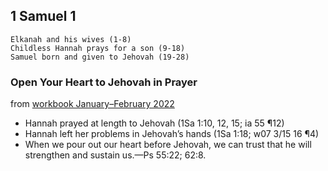 ## 1 Samuel 1

```
Elkanah and his wives (1-8)
Childless Hannah prays for a son (9-18)
Samuel born and given to Jehovah (19-28)
```

### Open Your Heart to Jehovah in Prayer

from [workbook January–February 2022](https://www.jw.org/en/library/jw-meeting-workbook/january-february-2022-mwb/Life-and-Ministry-Meeting-Schedule-for-February-7-13-2022/Open-Your-Heart-to-Jehovah-in-Prayer/)

- Hannah prayed at length to Jehovah (1Sa 1:10, 12, 15; ia 55 ¶12)
- Hannah left her problems in Jehovah’s hands (1Sa 1:18; w07 3/15 16 ¶4)
- When we pour out our heart before Jehovah, we can trust that he will strengthen and sustain us.​—Ps 55:22; 62:8.
